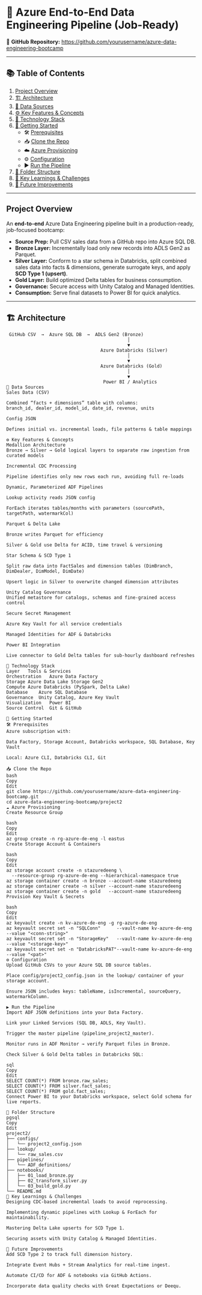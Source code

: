 # 🚀 Azure End-to-End Data Engineering Pipeline (Job-Ready)

🔗 **GitHub Repository:** https://github.com/yourusername/azure-data-engineering-bootcamp

---

## 📚 Table of Contents
1. [Project Overview](#project-overview)  
2. [🏗️ Architecture](#architecture)  
3. [💾 Data Sources](#data-sources)  
4. [⚙️ Key Features & Concepts](#key-features--concepts)  
5. [🔧 Technology Stack](#technology-stack)  
6. [🚀 Getting Started](#getting-started)  
   - 🛠️ [Prerequisites](#prerequisites)  
   - 📥 [Clone the Repo](#clone-the-repo)  
   - ☁️ [Azure Provisioning](#azure-provisioning)  
   - ⚙️ [Configuration](#configuration)  
   - ▶️ [Run the Pipeline](#run-the-pipeline)  
7. [📂 Folder Structure](#folder-structure)  
8. [🧠 Key Learnings & Challenges](#key-learnings--challenges)  
9. [🔮 Future Improvements](#future-improvements)  


---

## Project Overview
An **end-to-end** Azure Data Engineering pipeline built in a production-ready, job-focused bootcamp:

- **Source Prep:** Pull CSV sales data from a GitHub repo into Azure SQL DB.  
- **Bronze Layer:** Incrementally load only new records into ADLS Gen2 as Parquet.  
- **Silver Layer:** Conform to a star schema in Databricks, split combined sales data into facts & dimensions, generate surrogate keys, and apply **SCD Type 1 (upsert)**.  
- **Gold Layer:** Build optimized Delta tables for business consumption.  
- **Governance:** Secure access with Unity Catalog and Managed Identities.  
- **Consumption:** Serve final datasets to Power BI for quick analytics.

---

## 🏗️ Architecture
```text
 GitHub CSV  →  Azure SQL DB  →  ADLS Gen2 (Bronze)
                                             │
                                             ▼
                                   Azure Databricks (Silver)
                                             │
                                             ▼
                                   Azure Databricks (Gold)
                                             │
                                             ▼
                                    Power BI / Analytics
💾 Data Sources
Sales Data (CSV)

Combined “facts + dimensions” table with columns:
branch_id, dealer_id, model_id, date_id, revenue, units

Config JSON

Defines initial vs. incremental loads, file patterns & table mappings

⚙️ Key Features & Concepts
Medallion Architecture
Bronze → Silver → Gold logical layers to separate raw ingestion from curated models

Incremental CDC Processing

Pipeline identifies only new rows each run, avoiding full re-loads

Dynamic, Parameterized ADF Pipelines

Lookup activity reads JSON config

ForEach iterates tables/months with parameters (sourcePath, targetPath, watermarkCol)

Parquet & Delta Lake

Bronze writes Parquet for efficiency

Silver & Gold use Delta for ACID, time travel & versioning

Star Schema & SCD Type 1

Split raw data into FactSales and dimension tables (DimBranch, DimDealer, DimModel, DimDate)

Upsert logic in Silver to overwrite changed dimension attributes

Unity Catalog Governance
Unified metastore for catalogs, schemas and fine-grained access control

Secure Secret Management

Azure Key Vault for all service credentials

Managed Identities for ADF & Databricks

Power BI Integration

Live connector to Gold Delta tables for sub-hourly dashboard refreshes

🔧 Technology Stack
Layer	Tools & Services
Orchestration	Azure Data Factory
Storage	Azure Data Lake Storage Gen2
Compute	Azure Databricks (PySpark, Delta Lake)
Database	Azure SQL Database
Governance	Unity Catalog, Azure Key Vault
Visualization	Power BI
Source Control	Git & GitHub

🚀 Getting Started
🛠️ Prerequisites
Azure subscription with:

Data Factory, Storage Account, Databricks workspace, SQL Database, Key Vault

Local: Azure CLI, Databricks CLI, Git

📥 Clone the Repo
bash
Copy
Edit
git clone https://github.com/yourusername/azure-data-engineering-bootcamp.git
cd azure-data-engineering-bootcamp/project2
☁️ Azure Provisioning
Create Resource Group

bash
Copy
Edit
az group create -n rg-azure-de-eng -l eastus
Create Storage Account & Containers

bash
Copy
Edit
az storage account create -n stazuredeeng \
  --resource-group rg-azure-de-eng --hierarchical-namespace true
az storage container create -n bronze --account-name stazuredeeng
az storage container create -n silver --account-name stazuredeeng
az storage container create -n gold   --account-name stazuredeeng
Provision Key Vault & Secrets

bash
Copy
Edit
az keyvault create -n kv-azure-de-eng -g rg-azure-de-eng
az keyvault secret set -n "SQLConn"      --vault-name kv-azure-de-eng --value "<conn-string>"
az keyvault secret set -n "StorageKey"   --vault-name kv-azure-de-eng --value "<storage-key>"
az keyvault secret set -n "DatabricksPAT"--vault-name kv-azure-de-eng --value "<pat>"
⚙️ Configuration
Upload GitHub CSVs to your Azure SQL DB source tables.

Place config/project2_config.json in the lookup/ container of your storage account.

Ensure JSON includes keys: tableName, isIncremental, sourceQuery, watermarkColumn.

▶️ Run the Pipeline
Import ADF JSON definitions into your Data Factory.

Link your Linked Services (SQL DB, ADLS, Key Vault).

Trigger the master pipeline (pipeline_project2_master).

Monitor runs in ADF Monitor → verify Parquet files in Bronze.

Check Silver & Gold Delta tables in Databricks SQL:

sql
Copy
Edit
SELECT COUNT(*) FROM bronze.raw_sales;
SELECT COUNT(*) FROM silver.fact_sales;
SELECT COUNT(*) FROM gold.fact_sales;
Connect Power BI to your Databricks workspace, select Gold schema for live reports.

📂 Folder Structure
pgsql
Copy
Edit
project2/
├── configs/
│   └── project2_config.json
├── lookup/
│   └── raw_sales.csv
├── pipelines/
│   └── ADF_definitions/
├── notebooks/
│   ├── 01_load_bronze.py
│   ├── 02_transform_silver.py
│   └── 03_build_gold.py
└── README.md
🧠 Key Learnings & Challenges
Designing CDC-based incremental loads to avoid reprocessing.

Implementing dynamic pipelines with Lookup & ForEach for maintainability.

Mastering Delta Lake upserts for SCD Type 1.

Securing assets with Unity Catalog & Managed Identities.

🔮 Future Improvements
Add SCD Type 2 to track full dimension history.

Integrate Event Hubs + Stream Analytics for real-time ingest.

Automate CI/CD for ADF & notebooks via GitHub Actions.

Incorporate data quality checks with Great Expectations or Deequ.
